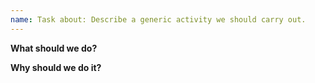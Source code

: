 ```yaml
---
name: Task about: Describe a generic activity we should carry out.
---
```



__What should we do?__

<!-- Clearly describe the activity we should carry out. -->


__Why should we do it?__

<!-- Argue why doing it is a healthy investment of our time. -->
